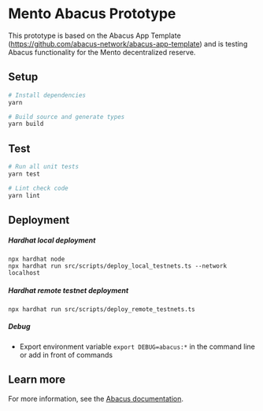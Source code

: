 # Mento Abacus Prototype

This prototype is based on the Abacus App Template (https://github.com/abacus-network/abacus-app-template) and is testing Abacus functionality for the Mento decentralized reserve. 

## Setup

```sh
# Install dependencies
yarn 

# Build source and generate types
yarn build
```

## Test

```sh
# Run all unit tests
yarn test

# Lint check code
yarn lint
```

## Deployment

##### Hardhat local deployment
```
npx hardhat node
npx hardhat run src/scripts/deploy_local_testnets.ts --network localhost
```

##### Hardhat remote testnet deployment
```
npx hardhat run src/scripts/deploy_remote_testnets.ts
```

##### Debug
- Export environment variable `export DEBUG=abacus:*` in the command line or add in front of commands

## Learn more

For more information, see the [Abacus documentation](https://docs.useabacus.network/abacus-docs/developers/getting-started).
